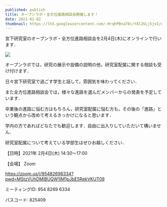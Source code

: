 ```yaml
---
published: publish
title: オープンラボ・全方位進路相談会開催します！
date: 2021-02-02
thumbnail: https://lh3.googleusercontent.com/-HrqhPBna78c/YAl2ULj5jvI/AAAAAAAAUgk/g9LHahpSEX07nTTkafKnupva3TITJA7SACLcBGAsYHQ/2020%25E5%25B9%25B4%25E5%25BA%25A6%25E9%259B%2586%25E5%2590%2588%25E5%2586%2599%25E7%259C%259F.png
---
```

宮下研究室のオープンラボ・全方位進路相談会を2月4日(木)にオンラインで行います．

![](https://lh3.googleusercontent.com/-tC5LuceBeRc/YBjMzJvcyjI/AAAAAAAAUhM/dy2CPOlLXWgzIUBTZckv1MuCuRX_xfHPwCLcBGAsYHQ/zenhoui.png)

オープンラボでは，研究の展示や設備の説明の他，研究室配属に関する相談も受け付けます．

日々宮下研究室で過ごす学生と話して，雰囲気を味わってください．

また全方位進路相談会では，様々な進路を選んだメンバーからの発表を予定しています．

卒業後の進路に悩む方はもちろん，研究室配属に悩む方も，その後の「進路」という観点から改めて考えるきっかけになると思います．

学内の方であればどなたでも歓迎します．自由に出入りしていただいて構いません．

研究室配属について考えている学部生はぜひお越しください．

【日時】2021年 2月4日(木) 14:30〜17:00

【会場】 Zoom

<https://zoom.us/j/95482696334?pwd=MStzVUhDMlBUQW1IM1pJbE5RekVKUT09>

ミーティングID: 954 8269 6334

パスコード: 825409